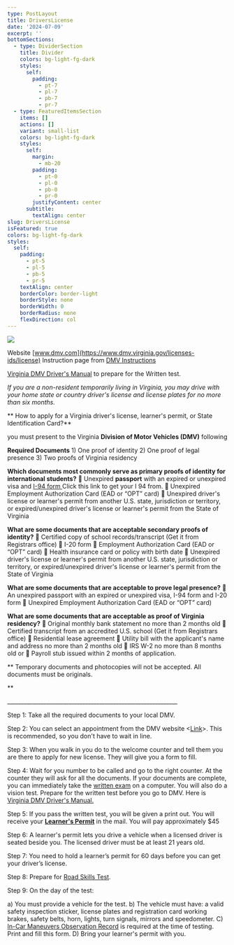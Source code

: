 ```yaml
---
type: PostLayout
title: DriversLicense
date: '2024-07-09'
excerpt: ''
bottomSections:
  - type: DividerSection
    title: Divider
    colors: bg-light-fg-dark
    styles:
      self:
        padding:
          - pt-7
          - pl-7
          - pb-7
          - pr-7
  - type: FeaturedItemsSection
    items: []
    actions: []
    variant: small-list
    colors: bg-light-fg-dark
    styles:
      self:
        margin:
          - mb-20
        padding:
          - pt-0
          - pl-0
          - pb-0
          - pr-0
        justifyContent: center
      subtitle:
        textAlign: center
slug: DriversLicense
isFeatured: true
colors: bg-light-fg-dark
styles:
  self:
    padding:
      - pt-5
      - pl-5
      - pb-5
      - pr-5
    textAlign: center
    borderColor: border-light
    borderStyle: none
    borderWidth: 0
    borderRadius: none
    flexDirection: col
---
```

![](/images/dmv%202.jpg)

Website [www.dmv.com](https://www.dmv.virginia.gov/licenses-ids/license)
Instruction page from [DMV Instructions](https://www.dmv.virginia.gov/sites/default/files/forms/dmv141.pdf)

[Virginia DMV Driver's Manual](https://www.dmv.virginia.gov/licenses-ids/exams/manual) to prepare for the Written test.

*If you are a non-resident temporarily living in Virginia, you may drive with your home state or country driver's license and
license plates for no more than six months.*

\*\*
How to apply for a Virginia driver's license, learner's permit, or State Identification Card?\*\*

you must present to the Virginia
**Division of Motor Vehicles (DMV)** following

**Required Documents**
1\) One proof of identity
2\) One proof of legal presence
3\) Two proofs of Virginia residency

**Which documents most commonly serve as primary proofs of identity for international students?**
 Unexpired **passport** with an expired or unexpired visa and [I-94 form ](https://i94.cbp.dhs.gov/I94/#/home)Click this link to get your I 94 from.
 Unexpired Employment Authorization Card (EAD or “OPT” card)
 Unexpired driver's license or learner's permit from another U.S. state, jurisdiction or territory, or
expired/unexpired driver's license or learner's permit from the State of Virginia

**What are some documents that are acceptable secondary proofs of identity?**
 Certified copy of school records/transcript (Get it from Registrars office)
 I-20 form
 Employment Authorization Card (EAD or “OPT” card)
 Health insurance card or policy with birth date
 Unexpired driver's license or learner's permit from another U.S. state, jurisdiction or territory, or expired/unexpired driver's license or learner's permit from the State of Virginia

**What are some documents that are acceptable to prove legal presence?**
 An unexpired passport with an expired or unexpired visa, I-94 form and I-20 form
 Unexpired Employment Authorization Card (EAD or “OPT” card)

**What are some documents that are acceptable as proof of Virginia residency?**
 Original monthly bank statement no more than 2 months old
 Certified transcript from an accredited U.S. school (Get it from Registrars office)
 Residential lease agreement
 Utility bill with the applicant's name and address no more than 2 months old
 IRS W-2 no more than 8 months old or
 Payroll stub issued within 2 months of application.

\*\*
Temporary documents and photocopies will not be accepted. All documents must be originals.

\*\*

\_\_\_\_\_\_\_\_\_\_\_\_\_\_\_\_\_\_\_\_\_\_\_\_\_\_\_\_\_\_\_\_\_\_\_\_\_\_\_\_\_\_\_\_\_\_\_\_\_\_\_\_\_\_\_\_\_\_\_\_\_

Step 1: Take all the required documents to your local DMV.

Step 2: You can select an appointment from the DMV website <[Link](https://www.dmv.virginia.gov/appointments)>. This is recommended, so you don't have to wait in line.

Step 3: When you walk in you do to the welcome counter and tell them you are there to apply for new license. They will give you a form to fill.

Step 4: Wait for you number to be called and go to the right counter. At the counter they will ask for all the documents. If your documents are complete, you can immediately take the [written exam](https://www.dmv.virginia.gov/licenses-ids/exams/know-exam) on a computer. You will also do a vision test. Prepare for the written test before you go to DMV. Here is [Virginia DMV Driver's Manual.](https://www.dmv.virginia.gov/licenses-ids/exams/manual)

Step 5: If you pass the written test, you will be given a print out. You will receive your [**Learner's Permit**](https://www.dmv.virginia.gov/licenses-ids/learners/apply) in the mail. You will pay approximately $45

Step 6: A learner's permit lets you drive a vehicle when a licensed driver is seated beside you. The licensed driver must be at least 21 years old.

Step 7: You need to hold a learner’s permit for 60 days before you can get your driver’s license.

Step 8: Prepare for [Road Skills Test](https://www.dmv.virginia.gov/licenses-ids/exams/road-skills-test).

Step 9: On the day of the test:

a) You must provide a vehicle for the test.
b) The vehicle must have:
a valid safety inspection sticker, license plates and registration card
working brakes, safety belts, horn, lights, turn signals, mirrors and speedometer.
C) [In-Car Maneuvers Observation Record](https://www.dmv.virginia.gov/sites/default/files/csma19.pdf) is required at the time of testing. Print and fill this form.
D) Bring your learner's permit with you.
